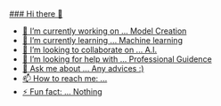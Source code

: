 <a href="https://github.com/">
### Hi there 👋

- 🔭 I’m currently working on ...  Model Creation
- 🌱 I’m currently learning ... Machine learning
- 👯 I’m looking to collaborate on ... A.I.
- 🤔 I’m looking for help with ... Professional Guidence 
- 💬 Ask me about ... Any advices :) 
- 📫 How to reach me: ... 
- ⚡ Fun fact: ... Nothing

